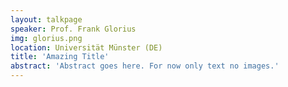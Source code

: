 ```yaml
---
layout: talkpage
speaker: Prof. Frank Glorius
img: glorius.png
location: Universität Münster (DE)
title: 'Amazing Title'
abstract: 'Abstract goes here. For now only text no images.'
---
```

